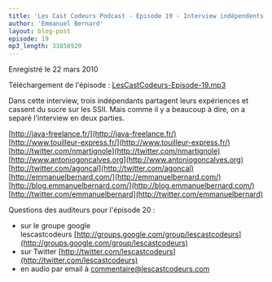 ```yaml
---
title: 'Les Cast Codeurs Podcast - Episode 19 - Interview indépendents partie 1 - Mathilde Lemee, Nicolas Martignole et Antonio Goncalves cassent du sucre sur les SSII'
author: 'Emmanuel Bernard'
layout: blog-post
episode: 19
mp3_length: 33858929
---
```

Enregistré le 22 mars 2010

Téléchargement de l'épisode : [LesCastCodeurs-Episode-19.mp3](http://media.libsyn.com/media/lescastcodeurs/LesCastCodeurs-Episode-19.mp3)

Dans cette interview, trois indépendants partagent leurs expériences et cassent du sucre sur les SSII.
Mais comme il y a beaucoup à dire, on a separé l'interview en deux parties.

[http://java-freelance.fr/](http://java-freelance.fr/)  
[http://www.touilleur-express.fr/](http://www.touilleur-express.fr/)  
[http://twitter.com/nmartignole](http://twitter.com/nmartignole)  
[http://www.antoniogoncalves.org](http://www.antoniogoncalves.org)  
[http://twitter.com/agoncal](http://twitter.com/agoncal)  
[http://emmanuelbernard.com/](http://emmanuelbernard.com/)  
[http://blog.emmanuelbernard.com/](http://blog.emmanuelbernard.com/)  
[http://twitter.com/emmanuelbernard](http://twitter.com/emmanuelbernard)  

Questions des auditeurs pour l'épisode 20 :

- sur le groupe google lescastcodeurs [http://groups.google.com/group/lescastcodeurs](http://groups.google.com/group/lescastcodeurs)
- sur Twitter [http://twitter.com/lescastcodeurs](http://twitter.com/lescastcodeurs)
- en audio par email à [commentaire@lescastcodeurs.com](mailto:commentaire@lescastcodeurs.com)
